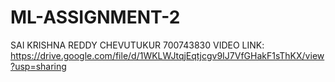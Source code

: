 # ML-ASSIGNMENT-2
SAI KRISHNA REDDY CHEVUTUKUR
700743830
VIDEO LINK:
https://drive.google.com/file/d/1WKLWJtqjEqtjcgv9IJ7VfGHakF1sThKX/view?usp=sharing
